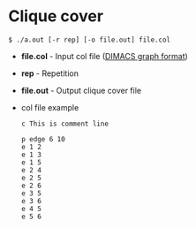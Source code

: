 # Clique cover

```$ ./a.out [-r rep] [-o file.out] file.col```

- __file.col__ - Input col file ([DIMACS graph format](http://lcs.ios.ac.cn/~caisw/Resource/about_DIMACS_graph_format.txt))
- __rep__ - Repetition  
- __file.out__ - Output clique cover file

- col file example
    ```:example.col
    c This is comment line

    p edge 6 10
    e 1 2
    e 1 3
    e 1 5
    e 2 4
    e 2 5
    e 2 6
    e 3 5
    e 3 6
    e 4 5
    e 5 6
    ```
